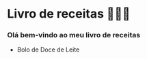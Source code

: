 # Livro de receitas 👩🏻‍🍳
### Olá bem-vindo ao meu livro de receitas
<echo></echo>
* Bolo de Doce de Leite
